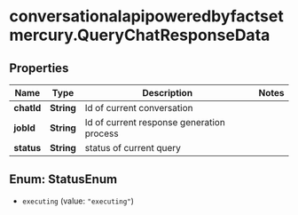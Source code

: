 # conversationalapipoweredbyfactsetmercury.QueryChatResponseData

## Properties

Name | Type | Description | Notes
------------ | ------------- | ------------- | -------------
**chatId** | **String** | Id of current conversation | 
**jobId** | **String** | Id of current response generation process | 
**status** | **String** | status of current query | 



## Enum: StatusEnum


* `executing` (value: `"executing"`)




